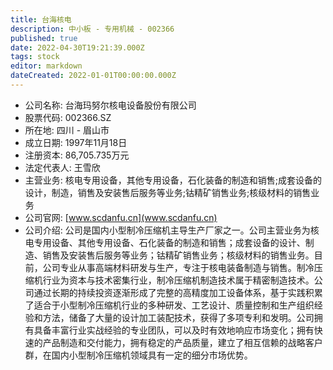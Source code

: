 ```yaml
---
title: 台海核电
description: 中小板 - 专用机械 - 002366
published: true
date: 2022-04-30T19:21:39.000Z
tags: stock
editor: markdown
dateCreated: 2022-01-01T00:00:00.000Z
---
```


- 公司名称: 台海玛努尔核电设备股份有限公司
- 股票代码: 002366.SZ
- 所在地: 四川 - 眉山市
- 成立日期: 1997年11月18日
- 注册资本: 86,705.735万元
- 法定代表人: 王雪欣
- 主营业务: 核电专用设备，其他专用设备，石化装备的制造和销售;成套设备的设计，制造，销售及安装售后服务等业务;钴精矿销售业务;核级材料的销售业务
- 公司官网: [www.scdanfu.cn](www.scdanfu.cn)
- 公司介绍: 公司是国内小型制冷压缩机主导生产厂家之一。公司主营业务为核电专用设备、其他专用设备、石化装备的制造和销售；成套设备的设计、制造、销售及安装售后服务等业务；钴精矿销售业务；核级材料的销售业务。目前，公司专业从事高端材料研发与生产，专注于核电装备制造与销售。制冷压缩机行业为资本与技术密集行业，制冷压缩机制造技术属于精密制造技术。公司通过长期的持续投资逐渐形成了完整的高精度加工设备体系，基于实践积累了适合于小型制冷压缩机行业的多种研发、工艺设计、质量控制和生产组织经验和方法，储备了大量的设计加工装配技术，获得了多项专利和发明。公司拥有具备丰富行业实战经验的专业团队，可以及时有效地响应市场变化；拥有快速的产品制造和交付能力，拥有稳定的产品质量，建立了相互信赖的战略客户群，在国内小型制冷压缩机领域具有一定的细分市场优势。


